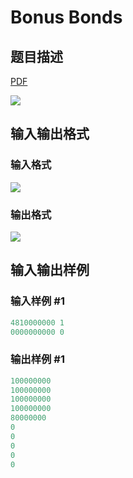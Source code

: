 # Bonus Bonds

## 题目描述

[problemUrl]: https://uva.onlinejudge.org/index.php?option=com_onlinejudge&Itemid=8&category=3&page=show_problem&problem=118

[PDF](https://uva.onlinejudge.org/external/1/p182.pdf)

![](https://cdn.luogu.com.cn/upload/vjudge_pic/UVA182/2a03d9f3331061a585fc2af16b49e646a2ac6d1f.png)

## 输入输出格式

### 输入格式

![](https://cdn.luogu.com.cn/upload/vjudge_pic/UVA182/bc2cb2301dc14dda045714d103976b37fd5da56e.png)

### 输出格式

![](https://cdn.luogu.com.cn/upload/vjudge_pic/UVA182/69ca974ce56b6bc3a40b85d4dcaac7f14d491b0f.png)

## 输入输出样例

### 输入样例 #1

```cpp
4810000000 1
0000000000 0
```


### 输出样例 #1

```cpp
100000000
100000000
100000000
100000000
80000000
0
0
0
0
0
```


